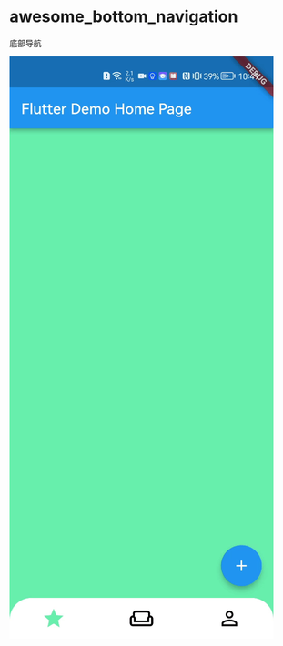 # awesome_bottom_navigation

底部导航

![image text](https://github.com/w1532106001/awesome_bottom_navigation/blob/master/assets/20220304060658-0b6a9d442f.gif)